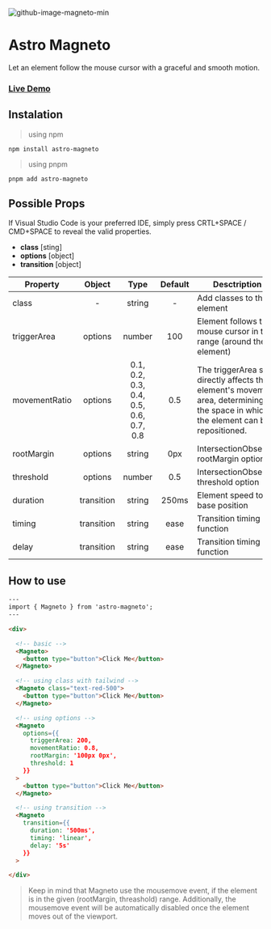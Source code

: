 ![github-image-magneto-min](https://user-images.githubusercontent.com/83787591/221999916-7684851f-19ba-47a8-9aeb-43b15faa3764.jpg)


# Astro Magneto
Let an element follow the mouse cursor with a graceful and smooth motion.

### [Live Demo](https://stackblitz.com/edit/withastro-astro-hjhuav?file=src%2Fpages%2Findex.astro)

## Instalation
> using npm
```
npm install astro-magneto
```
> using pnpm
```
pnpm add astro-magneto
```

## Possible Props 
If Visual Studio Code is your preferred IDE, simply press CRTL+SPACE / CMD+SPACE to reveal the valid properties.
- **class** [sting] 
- **options** [object]
- **transition** [object]

| Property           | Object    | Type              | Default | Desctription                                         |
| ------------------ | :-------: | :---------------: | :-----: | ---------------------------------------------------- |
| class              | -         | string            | -       | Add classes to the element                           |
| triggerArea        | options   | number            | 100     | Element follows the mouse cursor in this range (around the element) |
| movementRatio      | options   | 0.1, 0.2, 0.3, 0.4, 0.5, 0.6, 0.7, 0.8 | 0.5 | The triggerArea size directly affects the element's movement area, determining the space in which the element can be repositioned. |
| rootMargin         | options   | string | 0px | IntersectionObserver rootMargin option |
| threshold          | options   | number | 0.5 | IntersectionObserver threshold option  |
| duration           | transition | string | 250ms | Element speed to base position  |
| timing             | transition | string | ease  | Transition timing function  |
| delay              | transition | string | ease  | Transition timing function  |


## How to use
```html
---
import { Magneto } from 'astro-magneto';
---

<div>

  <!-- basic -->
  <Magneto>
    <button type="button">Click Me</button>
  </Magneto>

  <!-- using class with tailwind -->
  <Magneto class="text-red-500">
    <button type="button">Click Me</button>
  </Magneto>

  <!-- using options -->
  <Magneto 
    options={{ 
      triggerArea: 200,
      movementRatio: 0.8,
      rootMargin: '100px 0px',
      threshold: 1
    }}
  >
    <button type="button">Click Me</button>
  </Magneto>

  <!-- using transition -->
  <Magneto 
    transition={{ 
      duration: '500ms',
      timing: 'linear',
      delay: '5s'
    }}
  >

</div>
```

> Keep in mind that Magneto use the mousemove event, if the element is in the given (rootMargin, threashold) range.
> Additionally, the mousemove event will be automatically disabled once the element moves out of the viewport.
